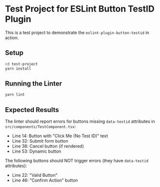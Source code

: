 # Test Project for ESLint Button TestID Plugin

This is a test project to demonstrate the `eslint-plugin-button-testid` in action.

## Setup

```bash
cd test-project
yarn install
```

## Running the Linter

```bash
yarn lint
```

## Expected Results

The linter should report errors for buttons missing `data-testid` attributes in `src/components/TestComponent.tsx`:

- Line 14: Button with "Click Me (No Test ID)" text
- Line 32: Submit form button  
- Line 38: Cancel button (if rendered)
- Line 53: Dynamic button

The following buttons should NOT trigger errors (they have `data-testid` attributes):
- Line 22: "Valid Button"
- Line 46: "Confirm Action" button